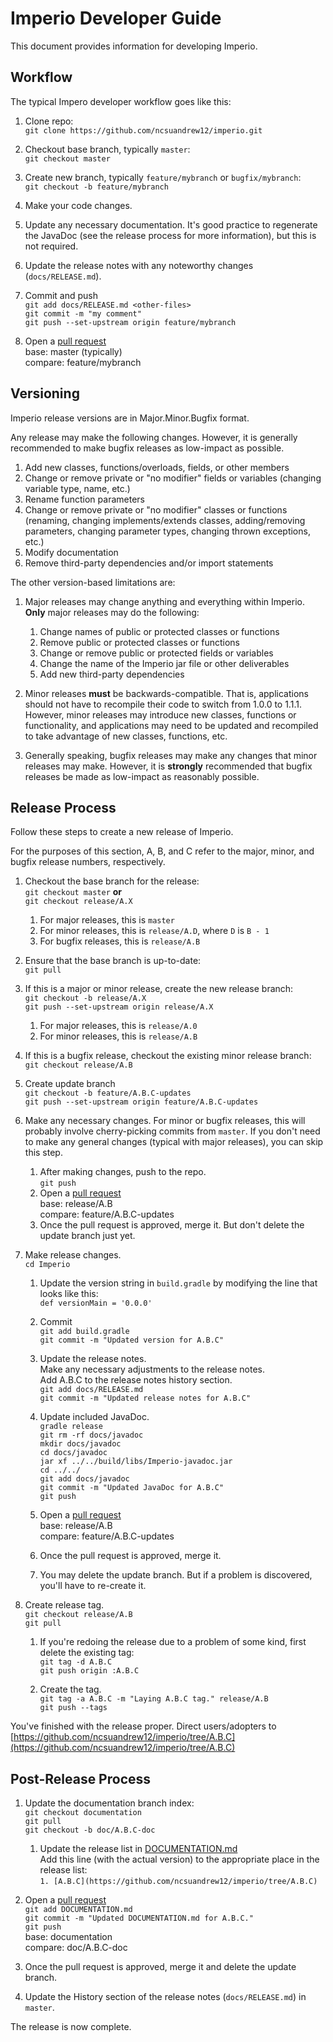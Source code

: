 # Imperio Developer Guide

This document provides information for developing Imperio.

## Workflow

The typical Impero developer workflow goes like this:

1. Clone repo:  
`git clone https://github.com/ncsuandrew12/imperio.git`

1. Checkout base branch, typically `master`:  
`git checkout master`

1. Create new branch, typically `feature/mybranch` or `bugfix/mybranch`:  
`git checkout -b feature/mybranch`

1. Make your code changes.

1. Update any necessary documentation. It's good practice to regenerate the JavaDoc (see the release process for more information), but this is not required.

1. Update the release notes with any noteworthy changes (`docs/RELEASE.md`).

1. Commit and push  
`git add docs/RELEASE.md <other-files>`  
`git commit -m "my comment"`  
`git push --set-upstream origin feature/mybranch`

1. Open a [pull request](https://github.com/ncsuandrew12/imperio/compare)  
base: master (typically)  
compare: feature/mybranch

## Versioning

Imperio release versions are in Major.Minor.Bugfix format.

Any release may make the following changes. However, it is generally recommended to make bugfix releases as low-impact as possible.

1. Add new classes, functions/overloads, fields, or other members
1. Change or remove private or "no modifier" fields or variables (changing variable type, name, etc.)
1. Rename function parameters
1. Change or remove private or "no modifier" classes or functions (renaming, changing implements/extends classes, adding/removing parameters, changing parameter types, changing thrown exceptions, etc.)
1. Modify documentation
1. Remove third-party dependencies and/or import statements

The other version-based limitations are:

1. Major releases may change anything and everything within Imperio.  
**Only** major releases may do the following:
    1. Change names of public or protected classes or functions
    1. Remove public or protected classes or functions
    1. Change or remove public or protected fields or variables
    1. Change the name of the Imperio jar file or other deliverables
    1. Add new third-party dependencies

1. Minor releases **must** be backwards-compatible. That is, applications should not have to recompile their code to switch from 1.0.0 to 1.1.1. However, minor releases may introduce new classes, functions or functionality, and applications may need to be updated and recompiled to take advantage of new classes, functions, etc.

1. Generally speaking, bugfix releases may make any changes that minor releases may make. However, it is **strongly** recommended that bugfix releases be made as low-impact as reasonably possible.

## Release Process

Follow these steps to create a new release of Imperio.

For the purposes of this section, A, B, and C refer to the major, minor, and bugfix release numbers, respectively.

1. Checkout the base branch for the release:  
`git checkout master` **or**  
`git checkout release/A.X`

    1. For major releases, this is `master`
    1. For minor releases, this is `release/A.D`, where `D` is `B - 1`
    1. For bugfix releases, this is `release/A.B`

1. Ensure that the base branch is up-to-date:  
`git pull`

1. If this is a major or minor release, create the new release branch:  
`git checkout -b release/A.X`  
`git push --set-upstream origin release/A.X`

    1. For major releases, this is `release/A.0`
    2. For minor releases, this is `release/A.B`

1. If this is a bugfix release, checkout the existing minor release branch:  
`git checkout release/A.B`

1. Create update branch  
`git checkout -b feature/A.B.C-updates`  
`git push --set-upstream origin feature/A.B.C-updates`

1. Make any necessary changes. For minor or bugfix releases, this will probably involve cherry-picking commits from `master`. If you don't need to make any general changes (typical with major releases), you can skip this step.

    1. After making changes, push to the repo.  
`git push`
    1. Open a [pull request](https://github.com/ncsuandrew12/imperio/compare)  
base: release/A.B  
compare: feature/A.B.C-updates
    1. Once the pull request is approved, merge it. But don't delete the update branch just yet.

1. Make release changes.  
`cd Imperio`

    1. Update the version string in `build.gradle` by modifying the line that looks like this:  
`def versionMain = '0.0.0'`
    1. Commit  
`git add build.gradle`  
`git commit -m "Updated version for A.B.C"`

    1. Update the release notes.  
Make any necessary adjustments to the release notes.  
Add A.B.C to the release notes history section.  
`git add docs/RELEASE.md`  
`git commit -m "Updated release notes for A.B.C"`

    1. Update included JavaDoc.  
`gradle release`  
`git rm -rf docs/javadoc`  
`mkdir docs/javadoc`  
`cd docs/javadoc`  
`jar xf ../../build/libs/Imperio-javadoc.jar`  
`cd ../../`  
`git add docs/javadoc`  
`git commit -m "Updated JavaDoc for A.B.C"`  
`git push`

    1. Open a [pull request](https://github.com/ncsuandrew12/imperio/compare)  
base: release/A.B  
compare: feature/A.B.C-updates
    1. Once the pull request is approved, merge it.
    1. You may delete the update branch. But if a problem is discovered, you'll have to re-create it.

1. Create release tag.  
`git checkout release/A.B`  
`git pull`

    1. If you're redoing the release due to a problem of some kind, first delete the existing tag:  
`git tag -d A.B.C`  
`git push origin :A.B.C`

    1. Create the tag.  
`git tag -a A.B.C -m "Laying A.B.C tag." release/A.B`  
`git push --tags`

You've finished with the release proper. Direct users/adopters to [https://github.com/ncsuandrew12/imperio/tree/A.B.C](https://github.com/ncsuandrew12/imperio/tree/A.B.C)

## Post-Release Process

1. Update the documentation branch index:  
`git checkout documentation`  
`git pull`  
`git checkout -b doc/A.B.C-doc`

    1. Update the release list in [DOCUMENTATION.md](https://github.com/ncsuandrew12/imperio/blob/documentation/Imperio/DOCUMENTATION.md)  
Add this line (with the actual version) to the appropriate place in the release list:  
`1. [A.B.C](https://github.com/ncsuandrew12/imperio/tree/A.B.C)`

1. Open a [pull request](https://github.com/ncsuandrew12/imperio/compare)  
`git add DOCUMENTATION.md`  
`git commit -m "Updated DOCUMENTATION.md for A.B.C."`  
`git push`  
base: documentation  
compare: doc/A.B.C-doc

1. Once the pull request is approved, merge it and delete the update branch.

1. Update the History section of the release notes (`docs/RELEASE.md`) in `master`.

The release is now complete.
